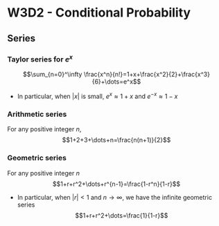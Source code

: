 # W3D2 - Conditional Probability
## Series
### Taylor series for $e^x$
$$\sum_{n=0}^\infty \frac{x^n}{n!}=1+x+\frac{x^2}{2}+\frac{x^3}{6}+\dots=e^x$$
- In particular, when $|x|$ is small, $e^x≈1+x$ and $e^{-x}≈1-x$

### Arithmetic series
For any positive integer $n$,
$$1+2+3+\dots+n=\frac{n(n+1)}{2}$$

### Geometric series
For any positive integer $n$
$$1+r+r^2+\dots+r^{n-1}=\frac{1-r^n}{1-r}$$
- In particular, when $|r|<1$ and $n\to\infty$, we have the infinite geometric series
$$1+r+r^2+\dots=\frac{1}{1-r}$$
